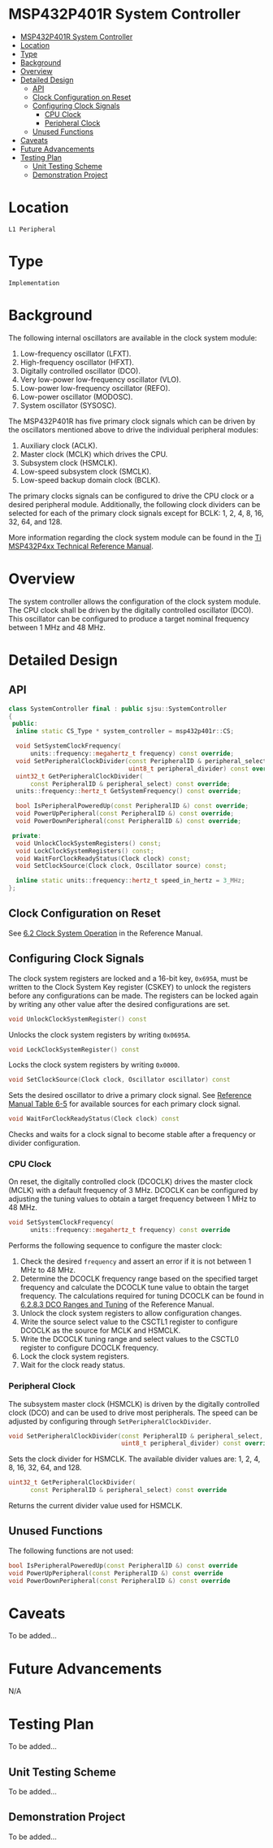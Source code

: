 # MSP432P401R System Controller

- [MSP432P401R System Controller](#msp432p401r-system-controller)
- [Location](#location)
- [Type](#type)
- [Background](#background)
- [Overview](#overview)
- [Detailed Design](#detailed-design)
  - [API](#api)
  - [Clock Configuration on Reset](#clock-configuration-on-reset)
  - [Configuring Clock Signals](#configuring-clock-signals)
    - [CPU Clock](#cpu-clock)
    - [Peripheral Clock](#peripheral-clock)
  - [Unused Functions](#unused-functions)
- [Caveats](#caveats)
- [Future Advancements](#future-advancements)
- [Testing Plan](#testing-plan)
  - [Unit Testing Scheme](#unit-testing-scheme)
  - [Demonstration Project](#demonstration-project)

# Location
`L1 Peripheral`

# Type
`Implementation`

# Background
The following internal oscillators are available in the clock system module:

1. Low-frequency oscillator (LFXT).
2. High-frequency oscillator (HFXT).
3. Digitally controlled oscillator (DCO).
4. Very low-power low-frequency oscillator (VLO).
5. Low-power low-frequency oscillator (REFO).
6. Low-power oscillator (MODOSC).
7. System oscillator (SYSOSC).

The MSP432P401R has five primary clock signals which can be driven by the
oscillators mentioned above to drive the individual peripheral modules:

1. Auxiliary clock (ACLK).
2. Master clock (MCLK) which drives the CPU.
3. Subsystem clock (HSMCLK).
4. Low-speed subsystem clock (SMCLK).
5. Low-speed backup domain clock (BCLK).

The primary clocks signals can be configured to drive the CPU clock or a desired
peripheral module. Additionally, the following clock dividers can be selected
for each of the primary clock signals except for BCLK: 1, 2, 4, 8, 16, 32, 64,
and 128.

More information regarding the clock system module can be found in the
[Ti MSP432P4xx Technical Reference Manual](https://www.ti.com/lit/ug/slau356i/slau356i.pdf#page=378).

# Overview
The system controller allows the configuration of the clock system module. The
CPU clock shall be driven by the digitally controlled oscillator (DCO). This
oscillator can be configured to produce a target nominal frequency between 1 MHz
and 48 MHz.

# Detailed Design
## API
```c++
class SystemController final : public sjsu::SystemController
{
 public:
  inline static CS_Type * system_controller = msp432p401r::CS;

  void SetSystemClockFrequency(
      units::frequency::megahertz_t frequency) const override;
  void SetPeripheralClockDivider(const PeripheralID & peripheral_select,
                                 uint8_t peripheral_divider) const override;
  uint32_t GetPeripheralClockDivider(
      const PeripheralID & peripheral_select) const override;
  units::frequency::hertz_t GetSystemFrequency() const override;

  bool IsPeripheralPoweredUp(const PeripheralID &) const override;
  void PowerUpPeripheral(const PeripheralID &) const override;
  void PowerDownPeripheral(const PeripheralID &) const override;

 private:
  void UnlockClockSystemRegisters() const;
  void LockClockSystemRegisters() const;
  void WaitForClockReadyStatus(Clock clock) const;
  void SetClockSource(Clock clock, Oscillator source) const;

  inline static units::frequency::hertz_t speed_in_hertz = 3_MHz;
};
```

## Clock Configuration on Reset
See [6.2 Clock System Operation](https://www.ti.com/lit/ug/slau356i/slau356i.pdf#page=381)
in the Reference Manual.

## Configuring Clock Signals
The clock system registers are locked and a 16-bit key, `0x695A`, must be
written to the Clock System Key register (CSKEY) to unlock the registers before
any configurations can be made. The registers can be locked again by writing any
other value after the desired configurations are set.

```c++
void UnlockClockSystemRegister() const
```
Unlocks the clock system registers by writing `0x0695A`.

```c++
void LockClockSystemRegister() const
```
Locks the clock system registers by writing `0x0000`.

```c++
void SetClockSource(Clock clock, Oscillator oscillator) const
```
Sets the desired oscillator to drive a primary clock signal. See
[Reference Manual Table 6-5](https://www.ti.com/lit/ug/slau356i/slau356i.pdf#page=397)
for available sources for each primary clock signal.

```c++
void WaitForClockReadyStatus(Clock clock) const
```
Checks and waits for a clock signal to become stable after a frequency or
divider configuration.

### CPU Clock
On reset, the digitally controlled clock (DCOCLK) drives the master clock (MCLK)
with a default frequency of 3 MHz. DCOCLK can be configured by adjusting the
tuning values to obtain a target frequency between 1 MHz to 48 MHz.

```c++
void SetSystemClockFrequency(
      units::frequency::megahertz_t frequency) const override
```
Performs the following sequence to configure the master clock:
1. Check the desired `frequency` and assert an error if it is not between 1 MHz
   to 48 MHz.
2. Determine the DCOCLK frequency range based on the specified target frequency
   and calculate the DCOCLK tune value to obtain the target frequency. The
   calculations required for tuning DCOCLK can be found in
   [6.2.8.3 DCO Ranges and Tuning](https://www.ti.com/lit/ug/slau356i/slau356i.pdf#page=386)
   of the Reference Manual.
3. Unlock the clock system registers to allow configuration changes.
4. Write the source select value to the CSCTL1 register to configure DCOCLK as
   the source for MCLK and HSMCLK.
5. Write the DCOCLK tuning range and select values to the CSCTL0 register to
   configure DCOCLK frequency.
6. Lock the clock system registers.
7. Wait for the clock ready status.

### Peripheral Clock
The subsystem master clock (HSMCLK) is driven by the digitally controlled clock
(DCO) and can be used to drive most peripherals. The speed can be adjusted by
configuring through `SetPeripheralClockDivider`.

```c++
void SetPeripheralClockDivider(const PeripheralID & peripheral_select,
                               uint8_t peripheral_divider) const override
```
Sets the clock divider for HSMCLK. The available divider values are: 1, 2, 4, 8,
16, 32, 64, and 128.

```c++
uint32_t GetPeripheralClockDivider(
      const PeripheralID & peripheral_select) const override
```
Returns the current divider value used for HSMCLK.

## Unused Functions
The following functions are not used:

```c++
bool IsPeripheralPoweredUp(const PeripheralID &) const override
void PowerUpPeripheral(const PeripheralID &) const override
void PowerDownPeripheral(const PeripheralID &) const override
```

# Caveats
To be added...

# Future Advancements
N/A

# Testing Plan
To be added...

## Unit Testing Scheme
To be added...

## Demonstration Project
To be added...
